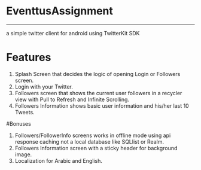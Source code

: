 # EventtusAssignment
------
a simple twitter client for android using TwitterKit SDK 

# Features
1. Splash Screen that decides the logic of opening Login or Followers screen.
2. Login with your Twitter.
3. Followers screen that shows the current user followers in a recycler view with Pull to Refresh and Infinite Scrolling.
4. Followers Information shows basic user information and his/her last 10 Tweets.

#Bonuses
1. Followers/FollowerInfo screens works in offline mode using api response caching not a local database like SQLlist or Realm.
2. Followers Information screen with a sticky header for background image.
3. Localization for Arabic and English.
